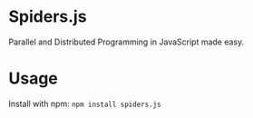 # Spiders.js
Parallel and Distributed Programming in JavaScript made easy.
# Usage
Install with npm:
  ```npm install spiders.js```
